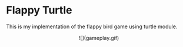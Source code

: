 # Flappy Turtle

This is my implementation of the flappy bird game using turtle module.


<p align="center">
![](gameplay.gif)
</p>
